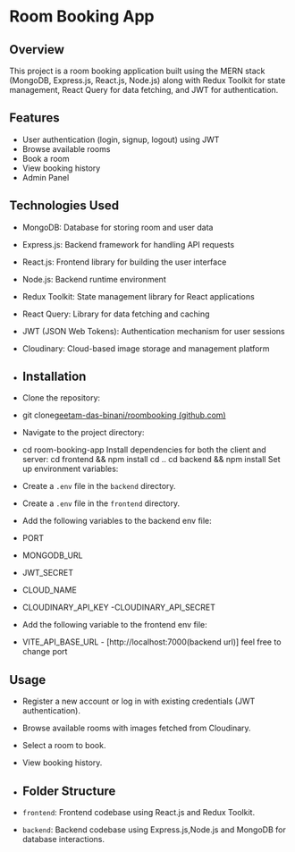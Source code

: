 # Room Booking App

## Overview

This project is a room booking application built using the MERN stack (MongoDB, Express.js, React.js, Node.js) along with Redux Toolkit for state management, React Query for data fetching, and JWT for authentication.

## Features

- User authentication (login, signup, logout) using JWT
- Browse available rooms
- Book a room
- View booking history
- Admin Panel

## Technologies Used

- MongoDB: Database for storing room and user data
- Express.js: Backend framework for handling API requests
- React.js: Frontend library for building the user interface
- Node.js: Backend runtime environment
- Redux Toolkit: State management library for React applications
- React Query: Library for data fetching and caching
- JWT (JSON Web Tokens): Authentication mechanism for user sessions
- Cloudinary: Cloud-based image storage and management platform

- ## Installation

- Clone the repository:
- git clone[geetam-das-binani/roombooking (github.com)](https://github.com/geetam-das-binani/roombooking)
- Navigate to the project directory:
- cd room-booking-app
Install dependencies for both the client and server:
cd frontend && npm install
cd ..
cd backend && npm install
Set up environment variables:

- Create a `.env` file in the `backend` directory.
- Create a `.env` file in the `frontend` directory.
- Add the following variables to the backend env file:
- PORT
- MONGODB_URL
- JWT_SECRET
- CLOUD_NAME
- CLOUDINARY_API_KEY
-CLOUDINARY_API_SECRET
- Add the following variable to the frontend env file:
- VITE_API_BASE_URL - [http://localhost:7000(backend url)] feel free to change port

## Usage

- Register a new account or log in with existing credentials (JWT authentication).
- Browse available rooms with images fetched from Cloudinary.
- Select a room to book.
- View booking history.

- ## Folder Structure

- `frontend`: Frontend codebase using React.js and Redux Toolkit.
- `backend`: Backend codebase using Express.js,Node.js and MongoDB for database interactions.
